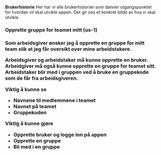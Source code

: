 **Brukerhistorie**
Her har vi alle brukerhistorier som danner utgangspunktet for hvordan vil skal utvikle appen. Det gir oss et konkret
bilde av hva vi skal utvikle.

<h3>Opprette gruppe for teamet mitt (us-1)<h3>

Som arbeidsgiver ønsker jeg å opprette en gruppe for mitt team slik at jeg får oversikt over mine arbeidstakere.

Arbeidsgiver og arbeidstaker må kunne opprette en bruker. Arbeidgiver må også kunne opprette en gruppe for teamet sitt. Arbeidstaker blir med i gruppen ved å
bruke en gruppekode som de får fra arbeidsgiveren.

**Viktig å kunne se**
* Navnene til medlemmene i teamet
* Navnet på teamet
* Gruppekoden

**Viktig å kunne gjøre**
*  Opprette bruker og logge inn på appen
*  Opprette en gruppe 
*  Bli med i en gruppe